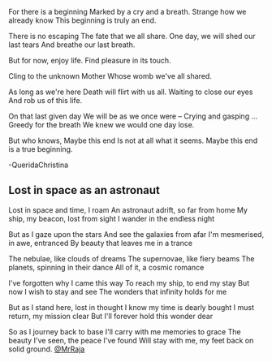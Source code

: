 For there is a beginning 
Marked by a cry and a breath. 
Strange how we already know 
This beginning is truly an end. 

There is no escaping 
The fate that we all share. 
One day, we will shed our last tears 
And breathe our last breath. 

But for now, enjoy life. 
Find pleasure in its touch. 

Cling to the unknown Mother 
Whose womb we've all shared. 

As long as we're here 
Death will flirt with us all. 
Waiting to close our eyes 
And rob us of this life. 

On that last given day 
We will be as we once were – 
Crying and gasping ... 
Greedy for the breath 
We knew we would one day lose. 

But who knows, 
Maybe this end 
Is not at all what it seems. 
Maybe this end is a true beginning. 

-QueridaChristina

## Lost in space as an astronaut
Lost in space and time, I roam 
An astronaut adrift, so far from home 
My ship, my beacon, lost from sight 
I wander in the endless night 

But as I gaze upon the stars 
And see the galaxies from afar 
I'm mesmerised, in awe, entranced 
By beauty that leaves me in a trance 

The nebulae, like clouds of dreams 
The supernovae, like fiery beams 
The planets, spinning in their dance 
All of it, a cosmic romance 

I've forgotten why I came this way 
To reach my ship, to end my stay 
But now I wish to stay and see 
The wonders that infinity holds for me 

But as I stand here, lost in thought 
I know my time is dearly bought 
I must return, my mission clear 
But I'll forever hold this wonder dear 

So as I journey back to base 
I'll carry with me memories to grace 
The beauty I've seen, the peace I've found 
Will stay with me, my feet back on solid ground.
[@MrRaja](https://www.youtube.com/channel/UC2tpW2YbZNfZ15E042X6mLw)